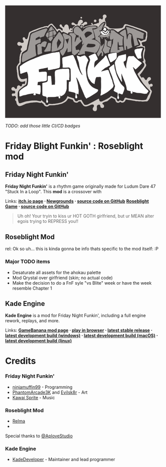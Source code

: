 ![FridayBlightFunkinLogo](art/thumbnailNewer.png)

*TODO: add those little CI/CD badges*

# Friday Blight Funkin' : Roseblight mod

## Friday Night Funkin'
**Friday Night Funkin'** is a rhythm game originally made for Ludum Dare 47 "Stuck In a Loop". This **mod** is a crossover with

Links: **[itch.io page](https://ninja-muffin24.itch.io/funkin) ⋅ [Newgrounds](https://www.newgrounds.com/portal/view/770371) ⋅ [source code on GitHub](https://github.com/ninjamuffin99/Funkin)**
**[Roseblight Game](https://aplovestudio.itch.io/roseblight) ⋅ [source code on GitHub](https://github.com/relma2/roseblight-fnf-mod)**
> Uh oh! Your tryin to kiss ur HOT GOTH girlfriend, but ur MEAN alter egois trying to REPRESS you!!

## Roseblight Mod
rel: Ok so uh... this is kinda gonna be info thats specific to the mod itself: :P

### Major TODO items
- Desaturate all assets for the ahokau palette
- Mod Qrystal over girlfriend (skin; no actual code)
- Make the decision to do a FnF syle "vs Blite" week or have the week resemble Chapter 1


## Kade Engine
**Kade Engine** is a mod for Friday Night Funkin', including a full engine rework, replays, and more.

Links: **[GameBanana mod page](https://gamebanana.com/gamefiles/16761) ⋅ [play in browser](https://funkin.puyo.xyz) ⋅ [latest stable release](https://github.com/KadeDev/Kade-Engine/releases/latest) ⋅ [latest development build (windows)](https://ci.appveyor.com/project/KadeDev/kade-engine-windows/build/artifacts) ⋅ [latest development build (macOS)](https://ci.appveyor.com/project/KadeDev/kade-engine-macos/build/artifacts) ⋅ [latest development build (linux)](https://ci.appveyor.com/project/KadeDev/kade-engine-linux/build/artifacts)**


# Credits
### Friday Night Funkin'
 - [ninjamuffin99](https://twitter.com/ninja_muffin99) - Programming
 - [PhantomArcade3K](https://twitter.com/phantomarcade3k) and [Evilsk8r](https://twitter.com/evilsk8r) - Art
 - [Kawai Sprite](https://twitter.com/kawaisprite) - Music

### Roseblight Mod
 - [Relma](https://github.com/relma2)
 - 

Special thanks to [\@AploveStudio](https://aplovestudio.itch.io/)

### Kade Engine
- [KadeDeveloper](https://twitter.com/KadeDeveloper) - Maintainer and lead programmer
